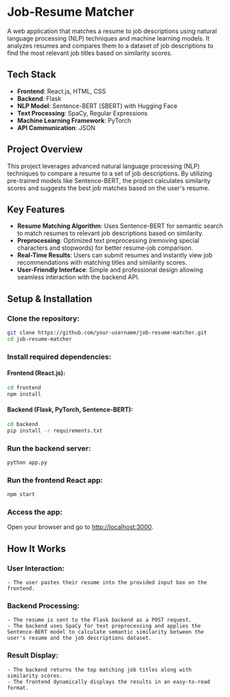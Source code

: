 # Job-Resume Matcher

A web application that matches a resume to job descriptions using natural language processing (NLP) techniques and machine learning models. It analyzes resumes and compares them to a dataset of job descriptions to find the most relevant job titles based on similarity scores.

## Tech Stack

- **Frontend**: React.js, HTML, CSS  
- **Backend**: Flask  
- **NLP Model**: Sentence-BERT (SBERT) with Hugging Face  
- **Text Processing**: SpaCy, Regular Expressions  
- **Machine Learning Framework**: PyTorch  
- **API Communication**: JSON  

## Project Overview

This project leverages advanced natural language processing (NLP) techniques to compare a resume to a set of job descriptions. By utilizing pre-trained models like Sentence-BERT, the project calculates similarity scores and suggests the best job matches based on the user's resume.

## Key Features

- **Resume Matching Algorithm**: Uses Sentence-BERT for semantic search to match resumes to relevant job descriptions based on similarity.  
- **Preprocessing**: Optimized text preprocessing (removing special characters and stopwords) for better resume-job comparison.  
- **Real-Time Results**: Users can submit resumes and instantly view job recommendations with matching titles and similarity scores.  
- **User-Friendly Interface**: Simple and professional design allowing seamless interaction with the backend API.  

## Setup & Installation

### Clone the repository:
```bash
git clone https://github.com/your-username/job-resume-matcher.git
cd job-resume-matcher
```

### Install required dependencies:

#### Frontend (React.js):
```bash
cd frontend
npm install
```

#### Backend (Flask, PyTorch, Sentence-BERT):
```bash
cd backend
pip install -r requirements.txt
```

### Run the backend server:
```bash
python app.py
```

### Run the frontend React app:
```bash
npm start
```

### Access the app:
Open your browser and go to [http://localhost:3000](http://localhost:3000).

## How It Works

### User Interaction:
```
- The user pastes their resume into the provided input box on the frontend.
```

### Backend Processing:
```
- The resume is sent to the Flask backend as a POST request.
- The backend uses SpaCy for text preprocessing and applies the Sentence-BERT model to calculate semantic similarity between the user's resume and the job descriptions dataset.
```

### Result Display:
```
- The backend returns the top matching job titles along with similarity scores.
- The frontend dynamically displays the results in an easy-to-read format.
```
